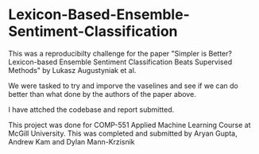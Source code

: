 # Lexicon-Based-Ensemble-Sentiment-Classification

This was a reproducibilty challenge for the paper "Simpler is Better? Lexicon-based Ensemble Sentiment Classification Beats Supervised Methods" by Lukasz Augustyniak et al.

We were tasked to try and imporve the vaselines and see if we can do better than what done by the authors of the paper above. 

I have attched the codebase and report submitted.

This project was done for COMP-551 Applied Machine Learning Course at McGill University. This was completed and submitted by Aryan Gupta, Andrew Kam and Dylan Mann-Krzisnik
